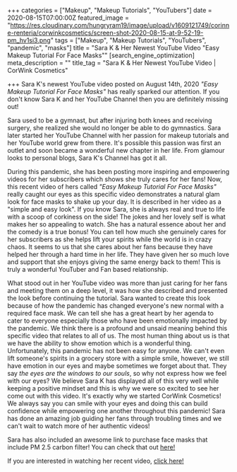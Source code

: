 +++
categories = ["Makeup", "Makeup Tutorials", "YouTubers"]
date = 2020-08-15T07:00:00Z
featured_image = "https://res.cloudinary.com/hungryram19/image/upload/v1609121749/corinne-renteria/corwinkcosmetics/screen-shot-2020-08-15-at-9-52-19-pm_hv1si3.png"
tags = ["Makeup", "Makeup Tutorials", "YouTubers", "pandemic", "masks"]
title = "Sara K & Her Newest YouTube Video \"Easy Makeup Tutorial For Face Masks\""
[search_engine_optimization]
meta_description = ""
title_tag = "Sara K & Her Newest YouTube Video | CorWink Cosmetics"

+++
Sara K's newest YouTube video posted on August 14th, 2020 _"Easy Makeup Tutorial For Face Masks"_ has really sparked our attention. If you don't know Sara K and her YouTube Channel then you are definitely missing out!

Sara used to be a gymnast, but after injuring both knees and receiving surgery, she realized she would no longer be able to do gymnastics. Sara later started her YouTube Channel with her passion for makeup tutorials and her YouTube world grew from there. It's possible this passion was first an outlet and soon became a wonderful new chapter in her life. From glamour looks to personal blogs, Sara K's Channel has got it all.

During this pandemic, she has been posting more inspiring and empowering videos for her subscribers which shows she truly cares for her fans! Now, this recent video of hers called _"Easy Makeup Tutorial For Face Masks"_ really caught our eyes as this specific video demonstrates a natural glam look for face masks to shake up your day. It is described in her video as a "simple and easy look". If you know Sara, she is always real and true to life with a scoop of corkiness on the side! The jokes and her lovely self is what makes her so appealing to watch. She has a natural essence about her and the comedy is a true bonus! You can tell how much she genuinely cares for her subscribers as she helps lift your spirits while the world is in crazy chaos. It seems to us that she cares about her fans because they have helped her through a hard time in her life. They have given her so much love and support that she enjoys giving the same energy back to them! This is truly a wonderful YouTuber and Fan based relationship.

What stood out in her YouTube video was more than just caring for her fans and meeting them on a deep level, it was how she described and presented the look before continuing the tutorial. Sara wanted to create this look because of how the pandemic has changed everyone's new normal with a required face mask. We can tell she has a great heart by her agenda to cater to everyone especially those who have been emotionally impacted by the pandemic. We think there is a profound and unsaid meaning behind this specific video that relates to all of us. The most human thing about us is that we have the ability to show emotion which is a wonderful thing. Unfortunately, this pandemic has not been easy for anyone. We can't even lift someone's spirits in a grocery store with a simple smile, however, we still have emotion in our eyes and maybe sometimes we forget about that. They say _the eyes are the windows to our souls_, so why not express how we feel with our eyes? We believe Sara K has displayed all of this very well while keeping a positive mindset and this is why we were so excited to see her come out with this video. It's exactly why we started CorWink Cosmetics! We always say you can smile with your eyes and doing this can build confidence while empowering one another throughout this pandemic! Sara has done an amazing job guiding her fans through troubling times and we can't wait to watch more of her authentic videos!

Sara has also included an awesome link to purchase face masks that include PM 2.5 carbon filter! You can check that out [here!](http://mouthmasker.com/sarak "Sara k's Masks")

If you are interested in watching her recent video, [click here!](https://www.youtube.com/watch?v=KlyUiycXUBU&t=13s 'Sara K"s Recent Video')